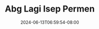 --- 
title: "Abg Lagi Isep Permen"
description: "video   Abg Lagi Isep Permen durasi panjang   new"
date: 2024-06-13T06:59:54-08:00
file_code: "tz5toevjavmx"
draft: false
cover: "okkebej8av3l15yj.jpg"
tags: ["Abg", "Lagi", "Isep", "Permen", "bokep-indo", "bokep-viral", "bokep-ig"]
length: 102
fld_id: "1235739"
foldername: "Asupan Hijab"
categories: ["Asupan Hijab"]
views: 52
---